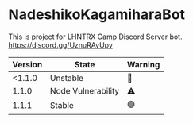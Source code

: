 # NadeshikoKagamiharaBot

This is project for LHNTRX Camp Discord Server bot.
https://discord.gg/UznuRAvUpv

| Version | State              | Warning              |
| ------- | ------------------ | -------------------- |
| <1.1.0  | Unstable           | :stop_sign:          |
| 1.1.0   | Node Vulnerability | :warning:            |
| 1.1.1   | Stable             | :green_circle:       |
